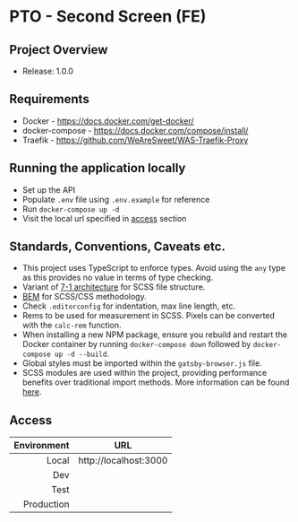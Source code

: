# PTO - Second Screen (FE)

## Project Overview

-  Release: 1.0.0

## Requirements

-  Docker - https://docs.docker.com/get-docker/
-  docker-compose - https://docs.docker.com/compose/install/
-  Traefik - https://github.com/WeAreSweet/WAS-Traefik-Proxy

## Running the application locally

-  Set up the API
-  Populate `.env` file using `.env.example` for reference
-  Run `docker-compose up -d`
-  Visit the local url specified in [access](#access) section

## Standards, Conventions, Caveats etc.

-  This project uses TypeScript to enforce types. Avoid using the `any` type as this provides no value in terms of type checking.
-  Variant of <a href="https://sass-guidelin.es/#the-7-1-pattern" target="_blank">7-1 architecture</a> for SCSS file structure.
-  <a href="http://getbem.com" target="_blank">BEM</a> for SCSS/CSS methodology.
-  Check `.editorconfig` for indentation, max line length, etc.
-  Rems to be used for measurement in SCSS. Pixels can be converted with the `calc-rem` function.
-  When installing a new NPM package, ensure you rebuild and restart the Docker container by running `docker-compose down` followed by `docker-compose up -d --build`.
-  Global styles must be imported within the `gatsby-browser.js` file.
-  SCSS modules are used within the project, providing performance benefits over traditional import methods. More information can be found [here](https://www.gatsbyjs.com/docs/how-to/styling/css-modules/).

## Access

| Environment |          URL          |
| ----------: | :-------------------: |
|       Local | http://localhost:3000 |
|         Dev |                       |
|        Test |                       |
|  Production |                       |
